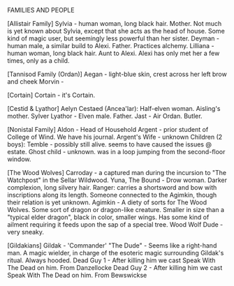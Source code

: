 FAMILIES AND PEOPLE

[Allistair Family]
  Sylvia - human woman, long black hair. Mother.
    Not much is yet known about Sylvia, except that she acts as the head of house. Some kind of magic user, but seemingly less powerful than her sister.
  Deyman - human male, a similar build to Alexi. Father.
    Practices alchemy.
  Lilliana - human woman, long black hair. Aunt to Alexi.
    Alexi has only met her a few times, only as a child.

[Tannisod Family (Ordan)]
  Aegan - light-blue skin, crest across her left brow and cheek
  Morvin -

[Cortain]
  Cortain - it's Cortain.

[Cestid & Lyathor]
  Aelyn Cestaed (Ancea'lar): Half-elven woman. Aisling's mother.
  Sylver Lyathor - Elven male. Father.
  Jast - Air Ordan. Butler.

[Nonistal Family]
  Aldon - Head of Household
  Argent - prior student of College of Wind. We have his journal.
  Argent's Wife - unknown
    Children (2 boys):
      Temble - possibly still alive. seems to have caused the issues @ estate.
      Ghost child - unknown. was in a loop jumping from the second-floor window.

[The Wood Wolves]
  Carroday - a captured man during the incursion to "The Watchpost" in the Sellar Wildwood.
  Yuna, The Bound - Drow woman. Darker complexion, long silvery hair. Ranger: carries a shortsword and bow with inscriptions along its length. Someone connected to the Agimkin, though their relation is yet unknown.
  Agimkin - A diety of sorts for The Wood Wolves. Some sort of dragon or dragon-like creature. Smaller in size than a "typical elder dragon", black in color, smaller wings. Has some kind of ailment requiring it feeds upon the sap of a special tree.
  Wood Wolf Dude - very sneaky.

[Gildakians]
  Gildak - 'Commander'
    "The Dude" - Seems like a right-hand man. A magic wielder, in charge of the esoteric magic surrounding Gildak's ritual. Always hooded.
  Dead Guy 1 - After killing him we cast Speak With The Dead on him.
    From Danzellocke
  Dead Guy 2 - After killing him we cast Speak With The Dead on him.
    From Bewswickse
